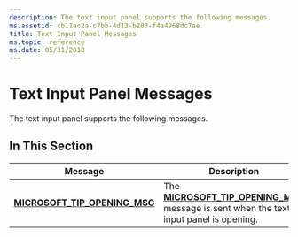 ```yaml
---
description: The text input panel supports the following messages.
ms.assetid: cb11ac2a-c7bb-4d13-b203-f4a4968dc7ae
title: Text Input Panel Messages
ms.topic: reference
ms.date: 05/31/2018
---
```


# Text Input Panel Messages

The text input panel supports the following messages.

## In This Section



| Message                                                           | Description                                                                                                                 |
|-------------------------------------------------------------------|-----------------------------------------------------------------------------------------------------------------------------|
| [**MICROSOFT\_TIP\_OPENING\_MSG**](microsoft-tip-opening-msg.md) | The [**MICROSOFT\_TIP\_OPENING\_MSG**](microsoft-tip-opening-msg.md) message is sent when the text input panel is opening. |



 

 

 



